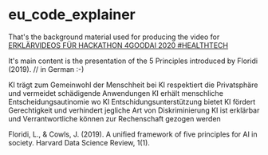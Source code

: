 # eu_code_explainer

That's the background material used for producing the video for 
[ERKLÄRVIDEOS FÜR HACKATHON 4GOODAI 2020 #HEALTHTECH](https://www.ada.wien/how2hack-erklarvideos-fur-hackathon-4goodai-2020-healthtech/)

It's main content is the presentation of the 5 Principles introduced by Floridi (2019). 
// in German :-) 

KI trägt zum Gemeinwohl der Menschheit bei
KI respektiert die Privatsphäre und vermeidet schädigende Anwendungen
KI erhält menschliche Entscheidungsautinomie wo KI Entschidungsunterstützung bietet
KI fördert Gerechtigkeit und verhindert jegliche Art von Diskriminierung
KI ist erklärbar und Verrantwortliche können zur Rechenschaft gezogen werden

Floridi, L., & Cowls, J. (2019). A unified framework of five principles for AI in society. Harvard Data Science Review, 1(1).



 
